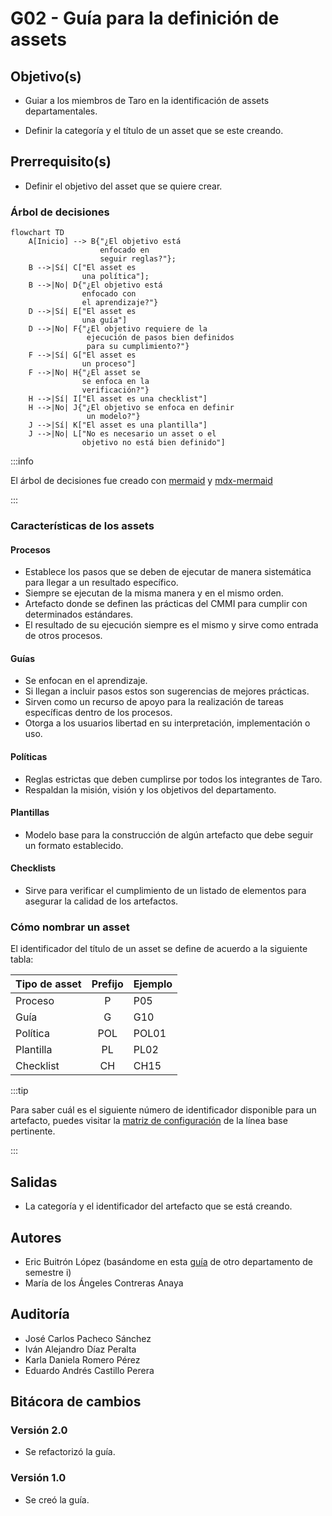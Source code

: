 # G02 - Guía para la definición de assets

## Objetivo(s)

- Guiar a los miembros de Taro en la identificación de assets departamentales.

- Definir la categoría y el título de un asset que se este creando.

## Prerrequisito(s)

- Definir el objetivo del asset que se quiere crear.

### Árbol de decisiones

```mermaid
flowchart TD
    A[Inicio] --> B{"¿El objetivo está
                    enfocado en
                    seguir reglas?"};
    B -->|Sí| C["El asset es
                una política"];
    B -->|No| D{"¿El objetivo está
                enfocado con
                el aprendizaje?"}
    D -->|Sí| E["El asset es
                una guía"]
    D -->|No| F{"¿El objetivo requiere de la
                 ejecución de pasos bien definidos
                 para su cumplimiento?"}
    F -->|Sí| G["El asset es
                un proceso"]
    F -->|No| H{"¿El asset se
                se enfoca en la
                verificación?"}
    H -->|Sí| I["El asset es una checklist"]
    H -->|No| J{"¿El objetivo se enfoca en definir
                 un modelo?"}
    J -->|Sí| K["El asset es una plantilla"]
    J -->|No| L["No es necesario un asset o el
                objetivo no está bien definido"]
```

:::info

El árbol de decisiones fue creado con [mermaid](https://mermaid-js.github.io/mermaid/#/README) y [mdx-mermaid](https://github.com/sjwall/mdx-mermaid)

:::

### Características de los assets

#### Procesos

- Establece los pasos que se deben de ejecutar de manera sistemática para llegar a un resultado específico.
- Siempre se ejecutan de la misma manera y en el mismo orden.
- Artefacto donde se definen las prácticas del CMMI para cumplir con determinados estándares.
- El resultado de su ejecución siempre es el mismo y sirve como entrada de otros procesos.

#### Guías

- Se enfocan en el aprendizaje.
- Si llegan a incluir pasos estos son sugerencias de mejores prácticas.
- Sirven como un recurso de apoyo para la realización de tareas específicas dentro de los procesos.
- Otorga a los usuarios libertad en su interpretación, implementación o uso.

#### Políticas

- Reglas estrictas que deben cumplirse por todos los integrantes de Taro.
- Respaldan la misión, visión y los objetivos del departamento.

#### Plantillas

- Modelo base para la construcción de algún artefacto que debe seguir un formato establecido.

#### Checklists

- Sirve para verificar el cumplimiento de un listado de elementos para asegurar la calidad de los artefactos.

### Cómo nombrar un asset

El identificador del título de un asset se define de acuerdo a la siguiente tabla:

| Tipo de asset | Prefijo | Ejemplo |
| ------------- | :-----: | ------- |
| Proceso       |    P    | P05     |
| Guía          |    G    | G10     |
| Política      |   POL   | POL01   |
| Plantilla     |   PL    | PL02    |
| Checklist     |   CH    | CH15    |

:::tip

Para saber cuál es el siguiente número de identificador disponible para un artefacto, puedes visitar la [matriz de configuración](https://docs.google.com/spreadsheets/d/13zfQpqBBmqAT_znf1N4ebV_jcLBpeh_gjq9eHpkdOhk/edit#gid=0) de la línea base pertinente.

:::

## Salidas

- La categoría y el identificador del artefacto que se está creando.

## Autores

- Eric Buitrón López (basándome en esta [guía](https://impulse-semestrei.github.io/guias/Guadecreacindeprocesos.html) de otro departamento de semestre i)
- María de los Ángeles Contreras Anaya

## Auditoría

- José Carlos Pacheco Sánchez
- Iván Alejandro Díaz Peralta
- Karla Daniela Romero Pérez
- Eduardo Andrés Castillo Perera

## Bitácora de cambios

### Versión 2.0

- Se refactorizó la guía.

### Versión 1.0

- Se creó la guía.
